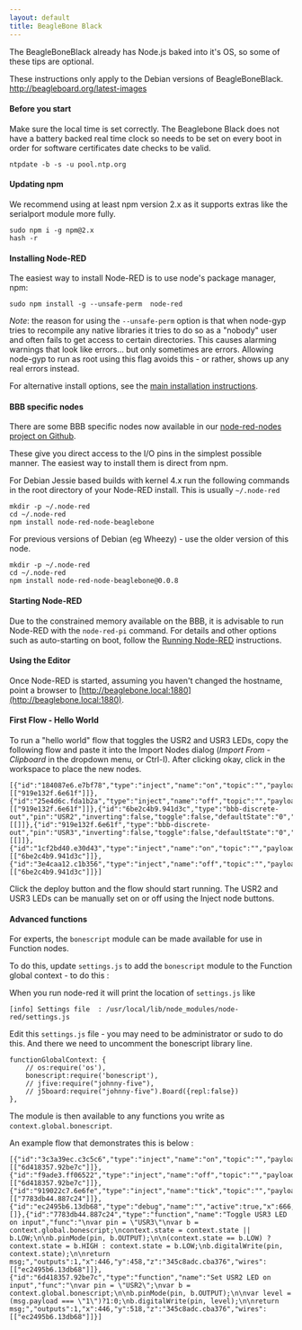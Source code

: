 ```yaml
---
layout: default
title: BeagleBone Black
---
```


The BeagleBoneBlack already has Node.js baked into it's OS, so some of these
tips are optional.

<div class="doc-callout">
These instructions only apply to the Debian versions of BeagleBoneBlack. <a href="http://beagleboard.org/latest-images">http://beagleboard.org/latest-images</a>
</div>

#### Before you start

Make sure the local time is set correctly. The Beaglebone Black does not have a
battery backed real time clock so needs to be set on every boot in order for
software certificates date checks to be valid.

    ntpdate -b -s -u pool.ntp.org

#### Updating npm

We recommend using at least npm version 2.x as it supports extras like the
serialport module more fully.

    sudo npm i -g npm@2.x
    hash -r

#### Installing Node-RED

The easiest way to install Node-RED is to use node's package manager, npm:

    sudo npm install -g --unsafe-perm  node-red

_Note_: the reason for using the `--unsafe-perm` option is that when node-gyp tries
to recompile any native libraries it tries to do so as a "nobody" user and often
fails to get access to certain directories. This causes alarming warnings that look
like errors... but only sometimes are errors. Allowing node-gyp to run as root using
this flag avoids this - or rather, shows up any real errors instead.

For alternative install options, see the [main installation instructions](../getting-started/installation.html#install-node-red).

#### BBB specific nodes

There are some BBB specific nodes now available in our [node-red-nodes project on Github](https://github.com/node-red/node-red-nodes/tree/master/hardware/BBB).

These give you direct access to the I/O pins in the simplest possible manner.
The easiest way to install them is direct from npm.

For Debian Jessie based builds with kernel 4.x run the following commands in the root
directory of your Node-RED install. This is usually `~/.node-red`

    mkdir -p ~/.node-red
    cd ~/.node-red
    npm install node-red-node-beaglebone

For previous versions of Debian (eg Wheezy) - use the older version of this node.

    mkdir -p ~/.node-red
    cd ~/.node-red
    npm install node-red-node-beaglebone@0.0.8

#### Starting Node-RED

Due to the constrained memory available on the BBB, it is advisable to
run Node-RED with the `node-red-pi` command. For details and other options such as auto-starting
on boot, follow the [Running Node-RED](../getting-started/running.html) instructions.

#### Using the Editor

Once Node-RED is started, assuming you haven't changed the hostname, point a
browser to [http://beaglebone.local:1880](http://beaglebone.local:1880).

#### First Flow - Hello World

To run a "hello world" flow that toggles the USR2 and USR3 LEDs, copy the following flow
and paste it into the Import Nodes dialog (*Import From - Clipboard* in the
dropdown menu, or Ctrl-I). After clicking okay, click in the workspace to place
the new nodes.

    [{"id":"184087e6.e7bf78","type":"inject","name":"on","topic":"","payload":"1","repeat":"","once":false,"x":370,"y":188,"z":"345c8adc.cba376","wires":[["919e132f.6e61f"]]},{"id":"25e4d6c.fda1b2a","type":"inject","name":"off","topic":"","payload":"0","repeat":"","once":false,"x":370,"y":228,"z":"345c8adc.cba376","wires":[["919e132f.6e61f"]]},{"id":"6be2c4b9.941d3c","type":"bbb-discrete-out","pin":"USR2","inverting":false,"toggle":false,"defaultState":"0","name":"","x":613,"y":136,"z":"345c8adc.cba376","wires":[[]]},{"id":"919e132f.6e61f","type":"bbb-discrete-out","pin":"USR3","inverting":false,"toggle":false,"defaultState":"0","name":"","x":619,"y":193,"z":"345c8adc.cba376","wires":[[]]},{"id":"1cf2bd40.e30d43","type":"inject","name":"on","topic":"","payload":"1","repeat":"","once":false,"x":368,"y":102,"z":"345c8adc.cba376","wires":[["6be2c4b9.941d3c"]]},{"id":"3e4caa12.c1b356","type":"inject","name":"off","topic":"","payload":"0","repeat":"","once":false,"x":368,"y":142,"z":"345c8adc.cba376","wires":[["6be2c4b9.941d3c"]]}]

Click the deploy button and the flow should start running. The USR2 and USR3 LEDs
can be manually set on or off using the Inject node buttons.

#### Advanced functions

For experts, the `bonescript` module can be made available for use in Function nodes.

To do this, update `settings.js` to add the `bonescript` module to the
Function global context - to do this :

When you run node-red it will print the location of `settings.js` like

    [info] Settings file  : /usr/local/lib/node_modules/node-red/settings.js

Edit this `settings.js` file - you may need to be administrator or sudo to do this. And
there we need to uncomment the bonescript library line.

    functionGlobalContext: {
        // os:require('os'),
        bonescript:require('bonescript'),
        // jfive:require("johnny-five"),
        // j5board:require("johnny-five").Board({repl:false})
    },

The module is then available to any functions you write as `context.global.bonescript`.

An example flow that demonstrates this is below :

    [{"id":"3c3a39ec.c3c5c6","type":"inject","name":"on","topic":"","payload":"1","repeat":"","once":false,"x":226,"y":498,"z":"345c8adc.cba376","wires":[["6d418357.92be7c"]]},{"id":"f9ade3.ff06522","type":"inject","name":"off","topic":"","payload":"0","repeat":"","once":false,"x":226,"y":538,"z":"345c8adc.cba376","wires":[["6d418357.92be7c"]]},{"id":"919022c7.6e6fe","type":"inject","name":"tick","topic":"","payload":"","repeat":"1","once":false,"x":226,"y":438,"z":"345c8adc.cba376","wires":[["7783db44.887c24"]]},{"id":"ec2495b6.13db68","type":"debug","name":"","active":true,"x":666,"y":478,"z":"345c8adc.cba376","wires":[]},{"id":"7783db44.887c24","type":"function","name":"Toggle USR3 LED on input","func":"\nvar pin = \"USR3\"\nvar b = context.global.bonescript;\ncontext.state = context.state || b.LOW;\n\nb.pinMode(pin, b.OUTPUT);\n\n(context.state == b.LOW) ? context.state = b.HIGH : context.state = b.LOW;\nb.digitalWrite(pin, context.state);\n\nreturn msg;","outputs":1,"x":446,"y":458,"z":"345c8adc.cba376","wires":[["ec2495b6.13db68"]]},{"id":"6d418357.92be7c","type":"function","name":"Set USR2 LED on input","func":"\nvar pin = \"USR2\";\nvar b = context.global.bonescript;\n\nb.pinMode(pin, b.OUTPUT);\n\nvar level = (msg.payload === \"1\")?1:0;\nb.digitalWrite(pin, level);\n\nreturn msg;","outputs":1,"x":446,"y":518,"z":"345c8adc.cba376","wires":[["ec2495b6.13db68"]]}]
